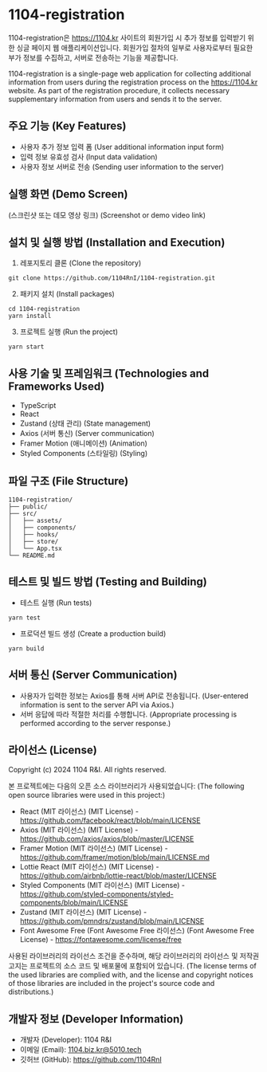 # 1104-registration

1104-registration은 https://1104.kr 사이트의 회원가입 시 추가 정보를 입력받기 위한 싱글 페이지 웹 애플리케이션입니다. 회원가입 절차의 일부로 사용자로부터 필요한 부가 정보를 수집하고, 서버로 전송하는 기능을 제공합니다.

1104-registration is a single-page web application for collecting additional information from users during the registration process on the https://1104.kr website. As part of the registration procedure, it collects necessary supplementary information from users and sends it to the server.

## 주요 기능 (Key Features)

- 사용자 추가 정보 입력 폼 (User additional information input form)
- 입력 정보 유효성 검사 (Input data validation)
- 사용자 정보 서버로 전송 (Sending user information to the server)

## 실행 화면 (Demo Screen)

(스크린샷 또는 데모 영상 링크) (Screenshot or demo video link)

## 설치 및 실행 방법 (Installation and Execution)

1. 레포지토리 클론 (Clone the repository)

```
git clone https://github.com/1104RnI/1104-registration.git
```

2. 패키지 설치 (Install packages)

```
cd 1104-registration
yarn install
```

3. 프로젝트 실행 (Run the project)

```
yarn start
```

## 사용 기술 및 프레임워크 (Technologies and Frameworks Used)

- TypeScript
- React
- Zustand (상태 관리) (State management)
- Axios (서버 통신) (Server communication)
- Framer Motion (애니메이션) (Animation)
- Styled Components (스타일링) (Styling)

## 파일 구조 (File Structure)

```
1104-registration/
├── public/
├── src/
│   ├── assets/
│   ├── components/
│   ├── hooks/
│   ├── store/
│   └── App.tsx
└── README.md
```

## 테스트 및 빌드 방법 (Testing and Building)

- 테스트 실행 (Run tests)

```
yarn test
```

- 프로덕션 빌드 생성 (Create a production build)

```
yarn build
```

## 서버 통신 (Server Communication)

- 사용자가 입력한 정보는 Axios를 통해 서버 API로 전송됩니다. (User-entered information is sent to the server API via Axios.)
- 서버 응답에 따라 적절한 처리를 수행합니다. (Appropriate processing is performed according to the server response.)

## 라이선스 (License)

Copyright (c) 2024 1104 R&I. All rights reserved.

본 프로젝트에는 다음의 오픈 소스 라이브러리가 사용되었습니다:
(The following open source libraries were used in this project:)

- React (MIT 라이선스) (MIT License) - https://github.com/facebook/react/blob/main/LICENSE
- Axios (MIT 라이선스) (MIT License) - https://github.com/axios/axios/blob/master/LICENSE
- Framer Motion (MIT 라이선스) (MIT License) - https://github.com/framer/motion/blob/main/LICENSE.md
- Lottie React (MIT 라이선스) (MIT License) - https://github.com/airbnb/lottie-react/blob/master/LICENSE
- Styled Components (MIT 라이선스) (MIT License) - https://github.com/styled-components/styled-components/blob/main/LICENSE
- Zustand (MIT 라이선스) (MIT License) - https://github.com/pmndrs/zustand/blob/main/LICENSE
- Font Awesome Free (Font Awesome Free 라이선스) (Font Awesome Free License) - https://fontawesome.com/license/free

사용된 라이브러리의 라이선스 조건을 준수하며, 해당 라이브러리의 라이선스 및 저작권 고지는 프로젝트의 소스 코드 및 배포물에 포함되어 있습니다.
(The license terms of the used libraries are complied with, and the license and copyright notices of those libraries are included in the project's source code and distributions.)

## 개발자 정보 (Developer Information)

- 개발자 (Developer): 1104 R&I
- 이메일 (Email): 1104.biz.kr@5010.tech
- 깃허브 (GitHub): https://github.com/1104RnI
